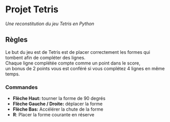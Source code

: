 
# Projet Tetris

*Une reconstitution du jeu Tetris en Python*



## Règles
Le but du jeu est de Tetris est de placer correctement
les formes qui tombent afin de compléter des lignes.\
Chaque ligne complétée compte comme un point dans le score,\
un bonus de 2 points vous est conféré si vous complétez 4 lignes en même temps.

### Commandes

- **Flèche Haut:** tourner la forme de 90 degrés
- **Flèche Gauche / Droite:** déplacer la forme
- **Flèche Bas:** Accélérer la chute de la forme
- **R**: Placer la forme courante en réserve

